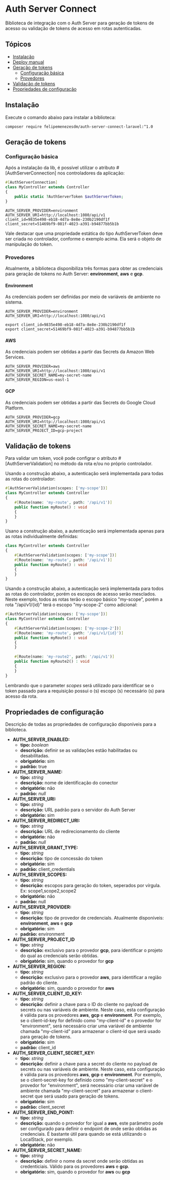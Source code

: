 # Auth Server Connect
Biblioteca de integração com o Auth Server para geração de tokens de acesso ou validação de tokens de acesso em rotas autenticadas.

## Tópicos
- [Instalação](#instalação)
- [Deploy manual](#deploy-manual)
- [Geração de tokens](#geração-de-tokens)
    - [Configuração básica](#configuração-básica)
    - [Provedores](#provedores)
- [Validação de tokens](#validação-de-tokens)
- [Propriedades de configuração](#propriedades-de-configuração)

## Instalação
Execute o comando abaixo para instalar a biblioteca:
```
composer require felipemenezesdm/auth-server-connect-laravel:^1.0
```

## Geração de tokens
### Configuração básica
Após a instalação da lib, é possível utilizar o atributo #[AuthServerConnection] nos controladores da aplicação: 
```php
#[AuthServerConnection]
class MyController extends Controller
{
    public static ?AuthServerToken $authServerToken;
}
```
```dotenv
AUTH_SERVER_PROVIDER=environment
AUTH_SERVER_URI=http://localhost:1080/api/v1
client_id=9835e498-eb18-4d7a-8e8e-230b2190df1f
client_secret=51469bf9-081f-4023-a391-b94877bb5b1b
```

Vale destacar que uma propriedade estática do tipo AuthServerToken deve ser criada no controlador, conforme o exemplo acima. Ela será o objeto de manipulação do token. 

### Provedores
Atualmente, a biblioteca disponibiliza três formas para obter as credenciais para geração de tokens no Auth Server: **environment**, **aws** e **gcp**.

#### Environment
As credenciais podem ser definidas por meio de variáveis de ambiente no sistema.
```dotenv
AUTH_SERVER_PROVIDER=environment
AUTH_SERVER_URI=http://localhost:1080/api/v1
```
```shell
export client_id=9835e498-eb18-4d7a-8e8e-230b2190df1f
export client_secret=51469bf9-081f-4023-a391-b94877bb5b1b
```

#### AWS
As credenciais podem ser obtidas a partir das Secrets da Amazon Web Services.
```dotenv
AUTH_SERVER_PROVIDER=aws
AUTH_SERVER_URI=http://localhost:1080/api/v1
AUTH_SERVER_SECRET_NAME=my-secret-name
AUTH_SERVER_REGION=us-east-1
```

#### GCP
As credenciais podem ser obtidas a partir das Secrets do Google Cloud Platform.
```dotenv
AUTH_SERVER_PROVIDER=gcp
AUTH_SERVER_URI=http://localhost:1080/api/v1
AUTH_SERVER_SECRET_NAME=my-secret-name
AUTH_SERVER_PROJECT_ID=gcp-project
```

## Validação de tokens
Para validar um token, você pode configrar o atributo #[AuthServerValidation] no método da rota e/ou no próprio controlador.

Usando a construção abaixo, a autenticação será implementada para todas as rotas do controlador:
```php
#[AuthServerValidation(scopes: ['my-scope'])]
class MyController extends Controller
{
    #[Route(name: 'my-route', path: '/api/v1')]
    public function myRoute() : void
    {
    }
}
```

Usano a construção abaixo, a autenticação será implementada apenas para as rotas individualmente definidas:
```php
class MyController extends Controller
{
    #[AuthServerValidation(scopes: ['my-scope'])]
    #[Route(name: 'my-route', path: '/api/v1')]
    public function myRoute() : void
    {
    }
}
```

Usando a construção abaixo, a autenticação será implementada para todos as rotas do controlador, porém os escopos de acesso serão mesclados. Neste exemplo, todos as rotas terão o escopo básico "my-scope", porém a rota "/api/v1/{id}" terá o escopo "my-scope-2" como adicional:
```php
#[AuthServerValidation(scopes: ['my-scope'])]
class MyController extends Controller
{
    #[AuthServerValidation(scopes: ['my-scope-2'])]
    #[Route(name: 'my-route', path: '/api/v1/{id}')]
    public function myRoute() : void
    {
    }
    
    #[Route(name: 'my-route2', path: '/api/v1')]
    public function myRoute2() : void
    {
    }
}
```

Lembrando que o parameter _scopes_ será utilizado para identificar se o token passado para a requisição possui o (s) escopo (s) necessário (s) para acesso da rota.

## Propriedades de configuração
Descrição de todas as propriedades de configuração disponíveis para a biblioteca.

- **AUTH_SERVER_ENABLED:**
    - **tipo:** _boolean_
    - **descrição:** definir se as validações estão habilitadas ou desabilitadas.
    - **obrigatório:** sim
    - **padrão:** true
- **AUTH_SERVER_NAME:**
    - **tipo:** _string_
    - **descrição:** nome de identificação do conector
    - **obrigatório:** não
    - **padrão:** _null_
- **AUTH_SERVER_URI:**
    - **tipo:** _string_
    - **descrição:** URL padrão para o servidor do Auth Server
    - **obrigatório:** sim
- **AUTH_SERVER_REDIRECT_URI:**
    - **tipo:** _string_
    - **descrição:** URL de redirecionamento do cliente
    - **obrigatório:** não
    - **padrão:** _null_
- **AUTH_SERVER_GRANT_TYPE:**
    - **tipo:** _string_
    - **descrição:** tipo de concessão do token
    - **obrigatório:** sim
    - **padrão:** client_credentials
- **AUTH_SERVER_SCOPES:**
    - **tipo:** _string_
    - **descrição:** escopos para geração do token, seperados por vírgula. Ex: scope1,scope2,scope2
    - **obrigatório:** não
    - **padrão:** null
- **AUTH_SERVER_PROVIDER:**
    - **tipo:** _string_
    - **descrição:** tipo de provedor de credencials. Atualmente disponíveis: **environment**, **aws** e **gcp**
    - **obrigatório:** sim
    - **padrão:** environment
- **AUTH_SERVER_PROJECT_ID**
    - **tipo:** _string_
    - **descrição:** exclusivo para o provedor **gcp**, para identificar o projeto do qual as credencials serão obtidas.
    - **obrigatório:** sim, quando o provedor for **gcp**
- **AUTH_SERVER_REGION:**
    - **tipo:** _string_
    - **descrição:** exclusivo para o provedor **aws**, para identificar a região padrão do cliente.
    - **obrigatório:** sim, quando o provedor for **aws**
- **AUTH_SERVER_CLIENT_ID_KEY:**
    - **tipo:** _string_
    - **descrição:** definir a chave para o ID do cliente no payload de secrets ou nas variáveis de ambiente. Neste caso, esta configuração é válida para os provedores **aws**, **gcp** e **environment**. Por exemplo, se o client-id-key for definido como "my-client-id" e o provedor for "environment", será necessário criar uma variável de ambiente chamada "my-client-id" para armazenar o client-id que será usado para geração de tokens.
    - **obrigatório:** sim
    - **padrão:** client_id
- **AUTH_SERVER_CLIENT_SECRET_KEY:**
    - **tipo:** _string_
    - **descrição:** definir a chave para a secret do cliente no payload de secrets ou nas variáveis de ambiente. Neste caso, esta configuração é válida para os provedores **aws**, **gcp** e **environment**. Por exemplo, se o client-secret-key for definido como "my-client-secret" e o provedor for "environment", será necessário criar uma variável de ambiente chamada "my-client-secret" para armazenar o client-secret que será usado para geração de tokens.
    - **obrigatório:** sim
    - **padrão:** client_secret
- **AUTH_SERVER_END_POINT:**
    - **tipo:** _string_
    - **descrição:** quando o provedor for igual a **aws**, este parâmetro pode ser configurado para definir o endpoint de onde serão obtidas as credenciais. É bastante útil para quando se está utilizando o LocalStack, por exemplo.
    - **obrigatório:** não
- **AUTH_SERVER_SECRET_NAME:**
    - **tipo:** _string_
    - **descrição:** definir o nome da secret onde serão obtidas as credenticiais. Válido para os provedores **aws** e **gcp**.
    - **obrigatório:** sim, quando o provedor for **aws** ou **gcp**
